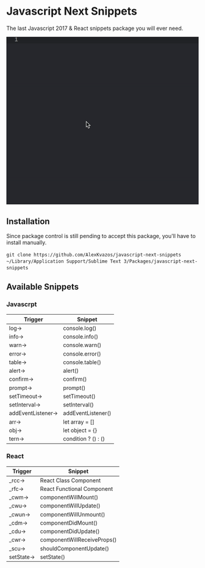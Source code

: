 # Javascript Next Snippets
The last Javascript 2017 & React snippets package you will ever need.

![Sample GIF](/awesome.gif?raw=true)

## Installation
Since package control is still pending to accept this package, you'll have to install manually.

`git clone https://github.com/AlexKvazos/javascript-next-snippets ~/Library/Application Support/Sublime Text 3/Packages/javascript-next-snippets`


## Available Snippets

### Javascrpt

| Trigger | Snippet             |
|---------|---------------------|
| log→    | console.log()       |
| info→   | console.info()      |
| warn→   | console.warn()      |
| error→  | console.error()     |
| table→  | console.table()     |
| alert→  | alert()     |
| confirm→  | confirm()     |
| prompt→  | prompt()     |
| setTimeout→  | setTimeout()     |
| setInterval→  | setInterval()     |
| addEventListener→  | addEventListener()     |
| arr→    | let array = []      |
| obj→    | let object = {}     |
| tern→   | condition ? () : () |

### React

| Trigger | Snippet               |
|---------|-----------------------|
| _rcc→    | React Class Component |
| _rfc→    | React Functional Component |
| _cwm→    | componentWillMount()  |
| _cwu→    | componentWillUpdate() |
| _cwun→   | componentWillUnmount()|
| _cdm→    | componentDidMount()   |
| _cdu→    | componentDidUpdate()  |
| _cwr→    | componentWillReceiveProps() |
| _scu→    | shouldComponentUpdate() |
| setState→ | setState() |
